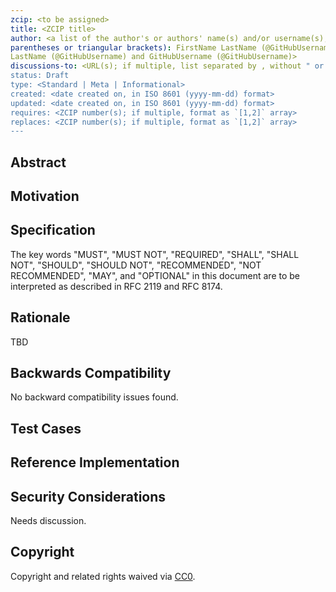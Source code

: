 ```yaml
---
zcip: <to be assigned>
title: <ZCIP title>
author: <a list of the author's or authors' name(s) and/or username(s), or name(s) and email(s), e.g. (use with the
parentheses or triangular brackets): FirstName LastName (@GitHubUsername), FirstName LastName <foo@bar.com>, FirstName
LastName (@GitHubUsername) and GitHubUsername (@GitHubUsername)>
discussions-to: <URL(s); if multiple, list separated by , without " or []>
status: Draft
type: <Standard | Meta | Informational>
created: <date created on, in ISO 8601 (yyyy-mm-dd) format>
updated: <date created on, in ISO 8601 (yyyy-mm-dd) format>
requires: <ZCIP number(s); if multiple, format as `[1,2]` array>
replaces: <ZCIP number(s); if multiple, format as `[1,2]` array>
---
```



<!--PROPOSE A NEW ZCIP-->

<!--NOTE: 
You can leave these HTML comments in your ZCIP and delete the visible text guides, they will not appear and may be helpful to refer to if you edit your ZCIP again.-->

<!-- STEPS TO SUBMIT A ZCIP:
1. Complete the header above.
2. Fill in as much content as is appropriate for the status of your ZCIP.-->

<!--ADDITIONAL INSTRUCTIONS FOR HEADER SECTION ABOVE-->

## Abstract

<!--
  The Abstract is a multi-sentence (short paragraph) technical summary. This should be a very terse and human-readable version of the specification section. Someone should be able to read only the abstract to get the gist of what this specification does.

  TODO: Remove this comment before submitting
-->

## Motivation

<!--
  This section is optional.

  The motivation section should include a description of any nontrivial problems the ZCIP solves. It should not describe how the ZCIP solves those problems, unless it is not immediately obvious. It should not describe why the ZCIP should be made into a standard, unless it is not immediately obvious.

  With a few exceptions, external links are not allowed. If you feel that a particular resource would demonstrate a compelling case for your ZCIP, then save it as a printer-friendly PDF, put it in the assets folder, and link to that copy.

  TODO: Remove this comment before submitting
-->

## Specification

<!--
  The Specification section should describe the syntax and semantics of any new feature. The specification should be detailed enough to allow competing, interoperable implementations for any of the current Ethereum platforms (besu, erigon, ethereumjs, go-ethereum, nethermind, or others).

  It is recommended to follow RFC 2119 and RFC 8170. Do not remove the key word definitions if RFC 2119 and RFC 8170 are followed.

  TODO: Remove this comment before submitting
-->

The key words "MUST", "MUST NOT", "REQUIRED", "SHALL", "SHALL NOT", "SHOULD", "SHOULD NOT", "RECOMMENDED", "NOT
RECOMMENDED", "MAY", and "OPTIONAL" in this document are to be interpreted as described in RFC 2119 and RFC 8174.

## Rationale

<!--
  The rationale fleshes out the specification by describing what motivated the design and why particular design decisions were made. It should describe alternate designs that were considered and related work, e.g. how the feature is supported in other languages.

  The current placeholder is acceptable for a draft.

  TODO: Remove this comment before submitting
-->

TBD

## Backwards Compatibility

<!--

  This section is optional.

  All ZCIPs that introduce backwards incompatibilities must include a section describing these incompatibilities and their severity. The ZCIP must explain how the author proposes to deal with these incompatibilities. ZCIP submissions without a sufficient backwards compatibility treatise may be rejected outright.

  The current placeholder is acceptable for a draft.

  TODO: Remove this comment before submitting
-->

No backward compatibility issues found.

## Test Cases

<!--
  This section is optional for non-Core ZCIPs.

  The Test Cases section should include expected input/output pairs, but may include a succinct set of executable tests. It should not include project build files. No new requirements may be be introduced here (meaning an implementation following only the Specification section should pass all tests here.)
  If the test suite is too large to reasonably be included inline, then consider adding it as one or more files in `../assets/zcip-####/`. External links will not be allowed

  TODO: Remove this comment before submitting
-->

## Reference Implementation

<!--
  This section is optional.

  The Reference Implementation section should include a minimal implementation that assists in understanding or implementing this specification. It should not include project build files. The reference implementation is not a replacement for the Specification section, and the proposal should still be understandable without it.
  If the reference implementation is too large to reasonably be included inline, then consider adding it as one or more files in `../assets/zcip-####/`. External links will not be allowed.

  TODO: Remove this comment before submitting
-->

## Security Considerations

<!--
  All ZCIPs must contain a section that discusses the security implications/considerations
  relevant to the proposed change. Include information that might be important for security 
  discussions, surfaces risks and can be used throughout the life cycle of the proposal. 
  E.g. include security-relevant design decisions, concerns, important discussions, 
  implementation-specific guidance and pitfalls, an outline of threats and risks and how they
  are being addressed. ZCIP submissions missing the "Security Considerations" section will be
  rejected. An ZCIP cannot proceed to status "Final" without a Security Considerations
  discussion deemed sufficient by the reviewers.

  TODO: Remove this comment before submitting

-->

Needs discussion.

## Copyright

Copyright and related rights waived via [CC0](../assets/LICENSE-CC0.md).
